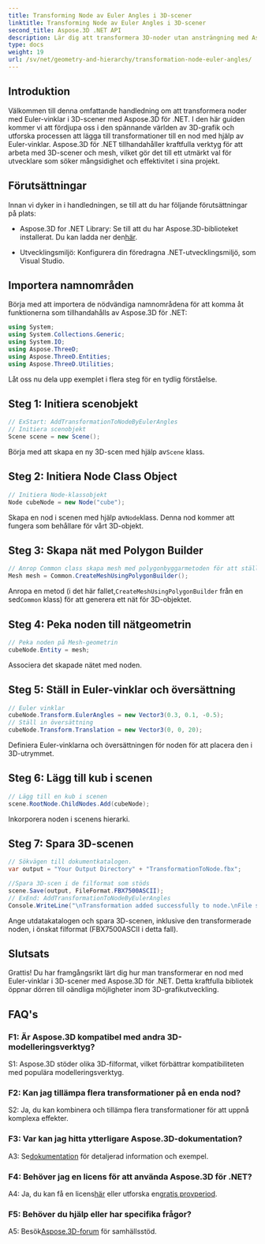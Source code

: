 ```yaml
---
title: Transforming Node av Euler Angles i 3D-scener
linktitle: Transforming Node av Euler Angles i 3D-scener
second_title: Aspose.3D .NET API
description: Lär dig att transformera 3D-noder utan ansträngning med Aspose.3D för .NET. Följ vår steg-för-steg-guide för fantastiska resultat i dina projekt.
type: docs
weight: 19
url: /sv/net/geometry-and-hierarchy/transformation-node-euler-angles/
---
```

## Introduktion

Välkommen till denna omfattande handledning om att transformera noder med Euler-vinklar i 3D-scener med Aspose.3D för .NET. I den här guiden kommer vi att fördjupa oss i den spännande världen av 3D-grafik och utforska processen att lägga till transformationer till en nod med hjälp av Euler-vinklar. Aspose.3D för .NET tillhandahåller kraftfulla verktyg för att arbeta med 3D-scener och mesh, vilket gör det till ett utmärkt val för utvecklare som söker mångsidighet och effektivitet i sina projekt.

## Förutsättningar

Innan vi dyker in i handledningen, se till att du har följande förutsättningar på plats:

-  Aspose.3D for .NET Library: Se till att du har Aspose.3D-biblioteket installerat. Du kan ladda ner den[här](https://releases.aspose.com/3d/net/).

- Utvecklingsmiljö: Konfigurera din föredragna .NET-utvecklingsmiljö, som Visual Studio.

## Importera namnområden

Börja med att importera de nödvändiga namnområdena för att komma åt funktionerna som tillhandahålls av Aspose.3D för .NET:

```csharp
using System;
using System.Collections.Generic;
using System.IO;
using Aspose.ThreeD;
using Aspose.ThreeD.Entities;
using Aspose.ThreeD.Utilities;
```

Låt oss nu dela upp exemplet i flera steg för en tydlig förståelse.

## Steg 1: Initiera scenobjekt

```csharp
// ExStart: AddTransformationToNodeByEulerAngles
// Initiera scenobjekt
Scene scene = new Scene();
```

 Börja med att skapa en ny 3D-scen med hjälp av`Scene` klass.

## Steg 2: Initiera Node Class Object

```csharp
// Initiera Node-klassobjekt
Node cubeNode = new Node("cube");
```

 Skapa en nod i scenen med hjälp av`Node`klass. Denna nod kommer att fungera som behållare för vårt 3D-objekt.

## Steg 3: Skapa nät med Polygon Builder

```csharp
// Anrop Common class skapa mesh med polygonbyggarmetoden för att ställa in mesh-instans
Mesh mesh = Common.CreateMeshUsingPolygonBuilder(); 
```

 Anropa en metod (i det här fallet,`CreateMeshUsingPolygonBuilder` från en sed`Common` klass) för att generera ett nät för 3D-objektet.

## Steg 4: Peka noden till nätgeometrin

```csharp
// Peka noden på Mesh-geometrin
cubeNode.Entity = mesh;
```

Associera det skapade nätet med noden.

## Steg 5: Ställ in Euler-vinklar och översättning

```csharp
// Euler vinklar
cubeNode.Transform.EulerAngles = new Vector3(0.3, 0.1, -0.5);            
// Ställ in översättning
cubeNode.Transform.Translation = new Vector3(0, 0, 20);
```

Definiera Euler-vinklarna och översättningen för noden för att placera den i 3D-utrymmet.

## Steg 6: Lägg till kub i scenen

```csharp
// Lägg till en kub i scenen
scene.RootNode.ChildNodes.Add(cubeNode);
```

Inkorporera noden i scenens hierarki.

## Steg 7: Spara 3D-scenen

```csharp
// Sökvägen till dokumentkatalogen.
var output = "Your Output Directory" + "TransformationToNode.fbx";

//Spara 3D-scen i de filformat som stöds
scene.Save(output, FileFormat.FBX7500ASCII);
// ExEnd: AddTransformationToNodeByEulerAngles
Console.WriteLine("\nTransformation added successfully to node.\nFile saved at " + output);
```

Ange utdatakatalogen och spara 3D-scenen, inklusive den transformerade noden, i önskat filformat (FBX7500ASCII i detta fall).

## Slutsats

Grattis! Du har framgångsrikt lärt dig hur man transformerar en nod med Euler-vinklar i 3D-scener med Aspose.3D för .NET. Detta kraftfulla bibliotek öppnar dörren till oändliga möjligheter inom 3D-grafikutveckling.

## FAQ's

### F1: Är Aspose.3D kompatibel med andra 3D-modelleringsverktyg?

S1: Aspose.3D stöder olika 3D-filformat, vilket förbättrar kompatibiliteten med populära modelleringsverktyg.

### F2: Kan jag tillämpa flera transformationer på en enda nod?

S2: Ja, du kan kombinera och tillämpa flera transformationer för att uppnå komplexa effekter.

### F3: Var kan jag hitta ytterligare Aspose.3D-dokumentation?

 A3: Se[dokumentation](https://reference.aspose.com/3d/net/) för detaljerad information och exempel.

### F4: Behöver jag en licens för att använda Aspose.3D för .NET?

 A4: Ja, du kan få en licens[här](https://purchase.aspose.com/buy) eller utforska en[gratis provperiod](https://releases.aspose.com/).

### F5: Behöver du hjälp eller har specifika frågor?

A5: Besök[Aspose.3D-forum](https://forum.aspose.com/c/3d/18) för samhällsstöd.
